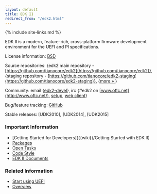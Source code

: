 ```yaml
---
layout: default
title: EDK II
redirect_from: "/edk2.html"
---
```

{% include site-links.md %}

EDK II is a modern, feature-rich, cross-platform firmware development
environment for the UEFI and PI specifications.

License information: [BSD](http://www.opensource.org/licenses/bsd-license.php)

Source repositories: {edk2 main repository - [https://github.com/tianocore/edk2](https://github.com/tianocore/edk2)}, {staging repository - [https://github.com/tianocore/edk2-staging](https://github.com/tianocore/edk2-staging)}, {[more » ](source.html)}

Community:
email {[edk2-devel]({{wiki}}/Edk2-devel)},
irc {\#edk2 on [www.oftc.net](http://www.oftc.net/),
     [setup](http://www.oftc.net/NickServ/CertFP/),
     [web client](http://webchat.oftc.net/?channels=edk2)}

Bug/feature tracking: [GitHub](https://github.com/tianocore/edk2/issues)

Stable releases: [UDK2010], [UDK2014], [UDK2015]

### Important Information

* [Getting Started for Developers]({{wiki}}/Getting Started with EDK II)
* [Packages]({{wiki}}/EDKII_Packages)
* [Open Tasks]({{wiki}}/Tasks)
* [Code Style]({{wiki}}/Code-Style)
* [EDK II Documents]({{baseurl}}/docs/EDK_II_Documents.html)

### Related Information

* [Start using UEFI]({{wiki}}/Start_using_UEFI)
* [Overview]({{wiki}}/EDK_II_Overview)
